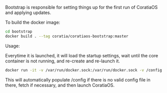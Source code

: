 Bootstrap is responsible for setting things up for the first run of CoratiaOS and applying updates.

To build the docker image:

```bash
cd bootstrap
docker build . --tag coratia/coratiaos-bootstrap:master
```


Usage:

Everytime it is launched, it will load the startup settings, wait until the core container is not running, and re-create and re-launch it.

```bash
docker run -it -v /var/run/docker.sock:/var/run/docker.sock -v /config:/config  coratia/coratiaos-bootstrap:master
```

This will automatically populate /config if there is no valid config file in there, fetch if necessary, and then launch CoratiaOS.